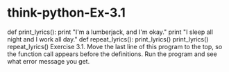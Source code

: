 # think-python-Ex-3.1
def print_lyrics():
print "I'm a lumberjack, and I'm okay."
print "I sleep all night and I work all day."
def repeat_lyrics():
print_lyrics()
print_lyrics()
repeat_lyrics()
Exercise 3.1. Move the last line of this program to the top, so the function call appears before the
definitions. Run the program and see what error message you get.
